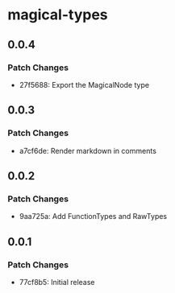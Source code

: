 # magical-types

## 0.0.4

### Patch Changes

- 27f5688: Export the MagicalNode type

## 0.0.3

### Patch Changes

- a7cf6de: Render markdown in comments

## 0.0.2

### Patch Changes

- 9aa725a: Add FunctionTypes and RawTypes

## 0.0.1

### Patch Changes

- 77cf8b5: Initial release

